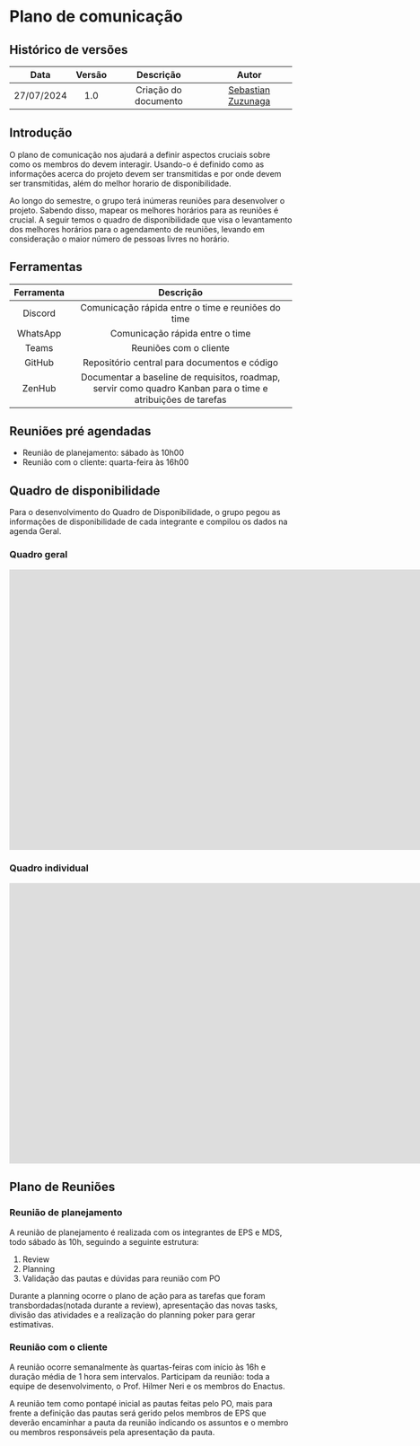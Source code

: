 # Plano de comunicação

## Histórico de versões

|    Data    | Versão |      Descrição       |                    Autor                     |
|:----------:|:------:|:--------------------:|:--------------------------------------------:|
| 27/07/2024 |  1.0   | Criação do documento | [Sebastian Zuzunaga](https://github.com/sebazac332) |

## Introdução

O plano de comunicação nos ajudará a definir aspectos cruciais sobre como os membros do devem interagir. Usando-o é definido como
as informações acerca do projeto devem ser transmitidas e por onde devem ser transmitidas, além do melhor horario de disponibilidade.

Ao longo do semestre, o grupo terá inúmeras reuniões para desenvolver o projeto. Sabendo disso, mapear os melhores horários para as reuniões é crucial. A seguir temos o quadro de disponibilidade que visa o levantamento dos melhores horários para o agendamento de reuniões, levando em consideração o maior número de pessoas livres no horário.

## Ferramentas

|    Ferramenta    |                        Descrição                      |
|:----------------:|:-----------------------------------------------------:|
|     Discord      |  Comunicação rápida entre o time e reuniões do time   |
|     WhatsApp     |  Comunicação rápida entre o time                      |
|      Teams       |  Reuniões com o cliente                               |
|     GitHub       |  Repositório central para documentos e código         |
|     ZenHub       |  Documentar a baseline de requisitos, roadmap, servir como quadro Kanban para o time e atribuições de tarefas   |

## Reuniões pré agendadas

* Reunião de planejamento: sábado às 10h00
* Reunião com o cliente: quarta-feira às 16h00

## Quadro de disponibilidade

Para o desenvolvimento do Quadro de Disponibilidade, o grupo pegou as informações de disponibilidade de cada integrante e compilou os dados na agenda Geral.

### Quadro geral
<iframe width="2000" height="500" frameborder="0" scrolling="yes" src="https://docs.google.com/spreadsheets/d/e/2PACX-1vQMkvQCAvCwFqXoktkxkUpqfkMUc-lcKprtm6OnNhqdp79Mvs8P7GWaK3_OOCXc07588aEhr1Kh_NQD/pubhtml?gid=1222681839&single=true"></iframe>

### Quadro individual
<iframe width="2000" height="500" frameborder="0" scrolling="yes" src="https://docs.google.com/spreadsheets/d/e/2PACX-1vQMkvQCAvCwFqXoktkxkUpqfkMUc-lcKprtm6OnNhqdp79Mvs8P7GWaK3_OOCXc07588aEhr1Kh_NQD/pubhtml?gid=0&single=true"></iframe>

## Plano de Reuniões

### Reunião de planejamento

A reunião de planejamento é realizada com os integrantes de EPS e MDS, todo sábado às 10h, seguindo a seguinte estrutura:

1. Review
2. Planning
3. Validação das pautas e dúvidas para reunião com PO

Durante a planning ocorre o plano de ação para as tarefas que foram transbordadas(notada durante a review), apresentação das novas tasks, divisão das atividades e a realização do planning poker para gerar estimativas.

### Reunião com o cliente

A reunião ocorre semanalmente às quartas-feiras com início às 16h e duração média de 1 hora sem intervalos. Participam da reunião: toda a equipe de desenvolvimento, o Prof. Hilmer Neri e  os membros do Enactus.

A reunião tem como pontapé inicial as pautas feitas pelo PO, mais para frente a definição das pautas será gerido pelos membros de EPS que deverão encaminhar a pauta da reunião indicando os assuntos e o membro ou membros responsáveis pela apresentação da pauta.